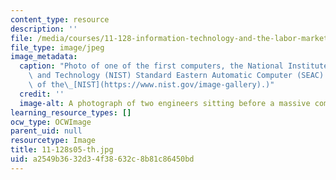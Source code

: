 ```yaml
---
content_type: resource
description: ''
file: /media/courses/11-128-information-technology-and-the-labor-market-spring-2005/a2549b3632d34f38632c8b81c86450bd_11-128s05-th.jpg
file_type: image/jpeg
image_metadata:
  caption: "Photo of one of the first computers, the National Institute of Standards\
    \ and Technology (NIST) Standard Eastern Automatic Computer (SEAC). (Image courtesy\
    \ of the\_[NIST](https://www.nist.gov/image-gallery).)"
  credit: ''
  image-alt: A photograph of two engineers sitting before a massive computer.
learning_resource_types: []
ocw_type: OCWImage
parent_uid: null
resourcetype: Image
title: 11-128s05-th.jpg
uid: a2549b36-32d3-4f38-632c-8b81c86450bd
---
```

